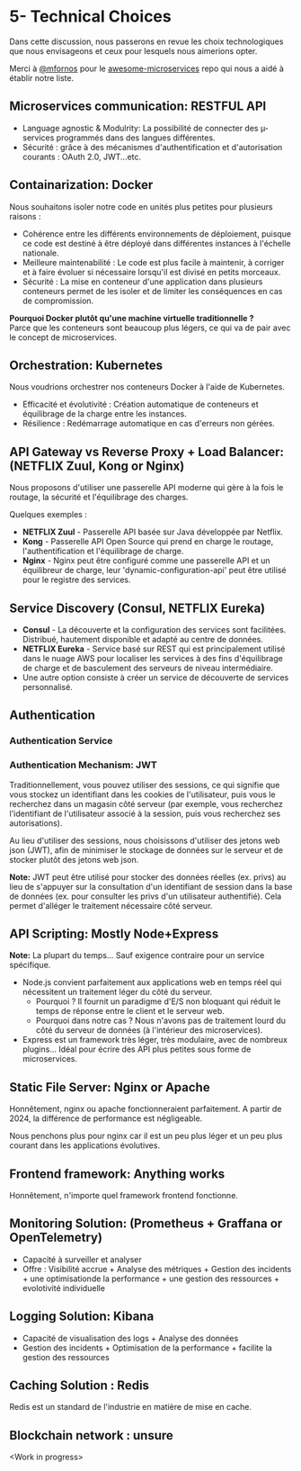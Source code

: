 # 5- Technical Choices

Dans cette discussion, nous passerons en revue les choix technologiques que nous envisageons et ceux pour lesquels nous aimerions opter.

Merci à [@mfornos](https://github.com/mfornos/) pour le [awesome-microservices](https://github.com/mfornos/awesome-microservices) repo qui nous a aidé à établir notre liste.

## Microservices communication: RESTFUL API

- Language agnostic & Modulrity: La possibilité de connecter des µ-services programmés dans des langues différentes.
- Sécurité : grâce à des mécanismes d'authentification et d'autorisation courants : OAuth 2.0, JWT...etc.

## Containarization: Docker

Nous souhaitons isoler notre code en unités plus petites pour plusieurs raisons :

- Cohérence entre les différents environnements de déploiement, puisque ce code est destiné à être déployé dans différentes instances à l'échelle nationale.
- Meilleure maintenabilité : Le code est plus facile à maintenir, à corriger et à faire évoluer si nécessaire lorsqu'il est divisé en petits morceaux.
- Sécurité : La mise en conteneur d'une application dans plusieurs conteneurs permet de les isoler et de limiter les conséquences en cas de compromission.

**Pourquoi Docker plutôt qu'une machine virtuelle traditionnelle ?**\
Parce que les conteneurs sont beaucoup plus légers, ce qui va de pair avec le concept de microservices.

## Orchestration: Kubernetes

Nous voudrions orchestrer nos conteneurs Docker à l'aide de Kubernetes.

- Efficacité et évolutivité : Création automatique de conteneurs et équilibrage de la charge entre les instances.
- Résilience : Redémarrage automatique en cas d'erreurs non gérées.

## API Gateway vs Reverse Proxy + Load Balancer: (NETFLIX Zuul, Kong or Nginx)

Nous proposons d'utiliser une passerelle API moderne qui gère à la fois le routage, la sécurité et l'équilibrage des charges.

Quelques exemples :

- **NETFLIX Zuul** - Passerelle API basée sur Java développée par Netflix.
- **Kong** - Passerelle API Open Source qui prend en charge le routage, l'authentification et l'équilibrage de charge.
- **Nginx** -  Nginx peut être configuré comme une passerelle API et un équilibreur de charge, leur 'dynamic-configuration-api' peut être utilisé pour le registre des services.

## Service Discovery (Consul, NETFLIX Eureka)

- **Consul** - La découverte et la configuration des services sont facilitées. Distribué, hautement disponible et adapté au centre de données.
- **NETFLIX Eureka** - Service basé sur REST qui est principalement utilisé dans le nuage AWS pour localiser les services à des fins d'équilibrage de charge et de basculement des serveurs de niveau intermédiaire.
- Une autre option consiste à créer un service de découverte de services personnalisé.

## Authentication

### Authentication Service

### Authentication Mechanism: JWT

Traditionnellement, vous pouvez utiliser des sessions, ce qui signifie que vous stockez un identifiant dans les cookies de l'utilisateur, puis vous le recherchez dans un magasin côté serveur (par exemple, vous recherchez l'identifiant de l'utilisateur associé à la session, puis vous recherchez ses autorisations).

Au lieu d'utiliser des sessions, nous choisissons d'utiliser des jetons web json (JWT), afin de minimiser le stockage de données sur le serveur et de stocker plutôt des jetons web json.

**Note:** JWT peut être utilisé pour stocker des données réelles (ex. privs) au lieu de s'appuyer sur la consultation d'un identifiant de session dans la base de données (ex. pour consulter les privs d'un utilisateur authentifié). Cela permet d'alléger le traitement nécessaire côté serveur.

## API Scripting: Mostly Node+Express

**Note:** La plupart du temps... Sauf exigence contraire pour un service spécifique.

- Node.js convient parfaitement aux applications web en temps réel qui nécessitent un traitement léger du côté du serveur.
  - Pourquoi ? Il fournit un paradigme d'E/S non bloquant qui réduit le temps de réponse entre le client et le serveur web.
  - Pourquoi dans notre cas ? Nous n'avons pas de traitement lourd du côté du serveur de données (à l'intérieur des microservices).
- Express est un framework très léger, très modulaire, avec de nombreux plugins... Idéal pour écrire des API plus petites sous forme de microservices.

## Static File Server: Nginx or Apache

Honnêtement, nginx ou apache fonctionneraient parfaitement. A partir de 2024, la différence de performance est négligeable.

Nous penchons plus pour nginx car il est un peu plus léger et un peu plus courant dans les applications évolutives.

## Frontend framework: Anything works

Honnêtement, n'importe quel framework frontend fonctionne.

## Monitoring Solution: (Prometheus + Graffana or OpenTelemetry)

- Capacité à surveiller et analyser
- Offre : Visibilité accrue + Analyse des métriques + Gestion des incidents + une optimisationde la performance + une gestion des ressources + evolotivité individuelle

## Logging Solution: Kibana

- Capacité de visualisation des logs + Analyse des données
- Gestion des incidents + Optimisation de la performance + facilite la gestion des ressources

## Caching Solution : Redis

Redis est un standard de l'industrie en matière de mise en cache.

## Blockchain network : unsure

\<Work in progress\>
